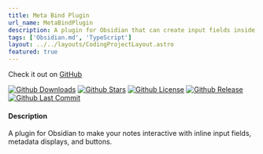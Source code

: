 ```yaml
---
title: Meta Bind Plugin
url_name: MetaBindPlugin
description: A plugin for Obsidian that can create input fields inside your notes and bind them to metadata fields.
tags: ['Obsidian.md', 'TypeScript']
layout: ../../layouts/CodingProjectLayout.astro
featured: true
---
```


Check it out on [GitHub](https://github.com/mProjectsCode/obsidian-meta-bind-plugin)

[![Github Downloads](https://img.shields.io/github/downloads/mProjectsCode/obsidian-meta-bind-plugin/total?style=flat-square&labelColor=1f1f1f&color=2E2E2E)](https://github.com/mProjectsCode/obsidian-meta-bind-plugin/releases/)
[![Github Stars](https://img.shields.io/github/stars/mProjectsCode/obsidian-meta-bind-plugin?style=flat-square&labelColor=1f1f1f&color=2E2E2E)](https://github.com/mProjectsCode/obsidian-meta-bind-plugin/)
[![Github License](https://img.shields.io/github/license/mProjectsCode/obsidian-meta-bind-plugin?style=flat-square&labelColor=1f1f1f&color=2E2E2E)](https://github.com/mProjectsCode/obsidian-meta-bind-plugin/blob/master/LICENSE.md)
[![Github Release](https://img.shields.io/github/v/release/mProjectsCode/obsidian-meta-bind-plugin?style=flat-square&labelColor=1f1f1f&color=2E2E2E)](https://github.com/mProjectsCode/obsidian-meta-bind-plugin/releases/)
[![Github Last Commit](https://img.shields.io/github/last-commit/mProjectsCode/obsidian-meta-bind-plugin?style=flat-square&labelColor=1f1f1f&color=2E2E2E)](https://github.com/mProjectsCode/obsidian-meta-bind-plugin/)

#### Description

A plugin for Obsidian to make your notes interactive with inline input fields, metadata displays, and buttons.
